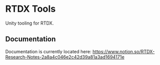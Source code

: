 # RTDX Tools

Unity tooling for RTDX.

## Documentation
Documentation is currently located here: https://www.notion.so/RTDX-Research-Notes-2a8a4c046e2c42d39a81a3ad1694171e